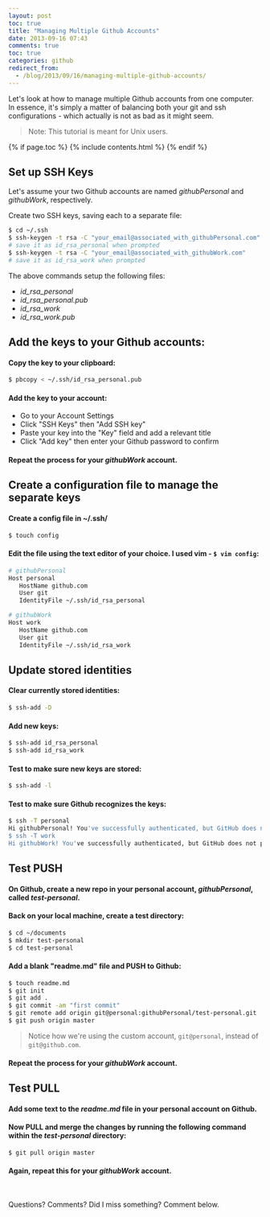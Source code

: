 ```yaml
---
layout: post
toc: true
title: "Managing Multiple Github Accounts"
date: 2013-09-16 07:43
comments: true
toc: true
categories: github
redirect_from:
  - /blog/2013/09/16/managing-multiple-github-accounts/
---
```


Let's look at how to manage multiple Github accounts from one computer. In essence, it's simply a matter of balancing both your git and ssh configurations - which actually is not as bad as it might seem.

> Note: This tutorial is meant for Unix users.

{% if page.toc %}
{% include contents.html %}
{% endif %}

## Set up SSH Keys

Let's assume your two Github accounts are named *githubPersonal* and *githubWork*, respectively.

Create two SSH keys, saving each to a separate file:

``` sh
$ cd ~/.ssh
$ ssh-keygen -t rsa -C "your_email@associated_with_githubPersonal.com"
# save it as id_rsa_personal when prompted
$ ssh-keygen -t rsa -C "your_email@associated_with_githubWork.com"
# save it as id_rsa_work when prompted
```

The above commands setup the following files:

- *id_rsa_personal*
- *id_rsa_personal.pub*
- *id_rsa_work*
- *id_rsa_work.pub*

## Add the keys to your Github accounts:

#### Copy the key to your clipboard:

``` sh
$ pbcopy < ~/.ssh/id_rsa_personal.pub
```

#### Add the key to your account:
- Go to your Account Settings
- Click "SSH Keys" then "Add SSH key"
- Paste your key into the "Key" field and add a relevant title
- Click "Add key" then enter your Github password to confirm


#### Repeat the process for your *githubWork* account.

## Create a configuration file to manage the separate keys

#### Create a config file in ~/.ssh/

``` sh
$ touch config
```

#### Edit the file using the text editor of your choice. I used vim - `$ vim config`:

``` sh
# githubPersonal
Host personal
   HostName github.com
   User git
   IdentityFile ~/.ssh/id_rsa_personal

# githubWork
Host work
   HostName github.com
   User git
   IdentityFile ~/.ssh/id_rsa_work
```

## Update stored identities

#### Clear currently stored identities:

``` sh
$ ssh-add -D
```

#### Add new keys:

``` sh
$ ssh-add id_rsa_personal
$ ssh-add id_rsa_work
```

#### Test to make sure new keys are stored:

``` sh
$ ssh-add -l
```

#### Test to make sure Github recognizes the keys:

``` sh
$ ssh -T personal
Hi githubPersonal! You've successfully authenticated, but GitHub does not provide shell access.
$ ssh -T work
Hi githubWork! You've successfully authenticated, but GitHub does not provide shell access.
```


## Test PUSH

#### On Github, create a new repo in your personal account, *githubPersonal*, called *test-personal*.

#### Back on your local machine, create a test directory:

``` sh
$ cd ~/documents
$ mkdir test-personal
$ cd test-personal
```

#### Add a blank "readme.md" file and PUSH to Github:

``` sh
$ touch readme.md
$ git init
$ git add .
$ git commit -am "first commit"
$ git remote add origin git@personal:githubPersonal/test-personal.git
$ git push origin master
```

> Notice how we're using the custom account, `git@personal`, instead of `git@github.com`.

#### Repeat the process for your *githubWork* account.

## Test PULL

#### Add some text to the *readme.md* file in your personal account on Github.

#### Now PULL and merge the changes by running the following command within the *test-personal* directory:

``` sh
$ git pull origin master
```

#### Again, repeat this for your *githubWork* account.


<br/>

Questions? Comments? Did I miss something? Comment below.
